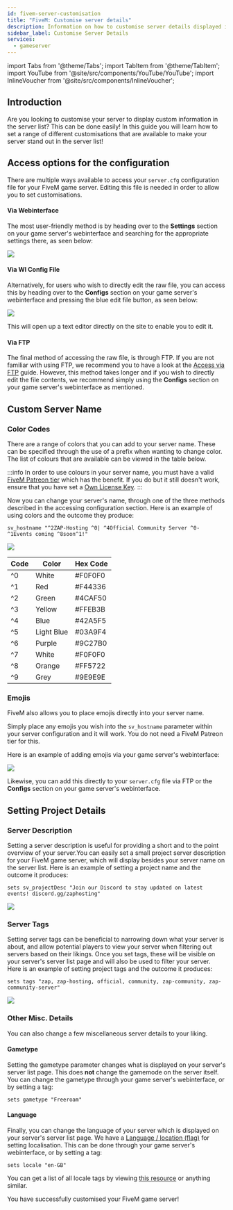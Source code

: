 ```yaml
---
id: fivem-server-customisation
title: "FiveM: Customise server details"
description: Information on how to customise server details displayed in the server list for FiveM servers - ZAP-Hosting.com 
sidebar_label: Customise Server Details
services:
  - gameserver
---
```


import Tabs from '@theme/Tabs';
import TabItem from '@theme/TabItem';
import YouTube from '@site/src/components/YouTube/YouTube';
import InlineVoucher from '@site/src/components/InlineVoucher';

## Introduction
Are you looking to customise your server to display custom information in the server list? This can be done easily! In this guide you will learn how to set a range of different customisations that are available to make your server stand out in the server list!

<YouTube videoId="zuWgjwb2-Xs" imageSrc="https://screensaver01.zap-hosting.com/index.php/s/daQG3iH4LyMjxsZ/preview" title="How to add COLORED text to your FiveM Server name" description="Feel like you understand better when you see things in action? We’ve got you! Dive into our video that breaks it all down for you. Whether you're in a rush or just prefer to soak up information in the most engaging way possible!"/>

<InlineVoucher />

## Access options for the configuration

There are multiple ways available to access your `server.cfg` configuration file for your FiveM game server. Editing this file is needed in order to allow you to set customisations.


<Tabs>
<TabItem value="settings" label="Via Webinterface" default>

#### Via Webinterface

The most user-friendly method is by heading over to the **Settings** section on your game server's webinterface and searching for the appropriate settings there, as seen below:

![](https://github.com/zaphosting/docs/assets/42719082/01d7bf1c-6524-46e4-8c3d-7b54aaf6cf92)
</TabItem>

<TabItem value="configs" label="Via WI Config file">

#### Via WI Config File

Alternatively, for users who wish to directly edit the raw file, you can access this by heading over to the **Configs** section on your game server's webinterface and pressing the blue edit file button, as seen below:

![](https://github.com/zaphosting/docs/assets/42719082/43793138-db0c-4824-827e-c50abf6e76e4)

This will open up a text editor directly on the site to enable you to edit it.
</TabItem>

<TabItem value="ftp" label="Via FTP">


#### Via FTP
The final method of accessing the raw file, is through FTP. If you are not familiar with using FTP, we recommend you to have a look at the [Access via FTP](gameserver-ftpaccess.md) guide. However, this method takes longer and if you wish to directly edit the file contents, we recommend simply using the **Configs** section on your game server's webinterface as mentioned.

</TabItem>
</Tabs>

## Custom Server Name

### Color Codes

There are a range of colors that you can add to your server name. These can be specified through the use of a prefix when wanting to change color. The list of colours that are available can be viewed in the table below.

:::info
In order to use colours in your server name, you must have a valid [FiveM Patreon tier](https://www.patreon.com/fivem/posts) which has the benefit. If you do but it still doesn't work, ensure that you have set a [Own License Key](fivem-licensekey.md).
:::

Now you can change your server's name, through one of the three methods described in the accessing configuration section. Here is an example of using colors and the outcome they produce:
```
sv_hostname "^2ZAP-Hosting ^0| ^4Official Community Server ^0- ^1Events coming ^8soon^1!"
```

![](https://github.com/zaphosting/docs/assets/42719082/32bbf492-9ee0-4c78-a391-9c44120369c2)



| Code | Color      | Hex Code |
| ---- | ---------- | -------- |
| ^0   | White      | #F0F0F0  |
| ^1   | Red        | #F44336  |
| ^2   | Green      | #4CAF50  |
| ^3   | Yellow     | #FFEB3B  |
| ^4   | Blue       | #42A5F5  |
| ^5   | Light Blue | #03A9F4  |
| ^6   | Purple     | #9C27B0  |
| ^7   | White      | #F0F0F0  |
| ^8   | Orange     | #FF5722  |
| ^9   | Grey       | #9E9E9E  |

### Emojis

FiveM also allows you to place emojis directly into your server name.

Simply place any emojis you wish into the `sv_hostname` parameter within your server configuration and it will work. You do not need a FiveM Patreon tier for this.

Here is an example of adding emojis via your game server's webinterface:

![](https://github.com/zaphosting/docs/assets/42719082/01d7bf1c-6524-46e4-8c3d-7b54aaf6cf92)

Likewise, you can add this directly to your `server.cfg` file via FTP or the **Configs** section on your game server's webinterface.

## Setting Project Details

### Server Description

Setting a server description is useful for providing a short and to the point overview of your server.You can easily set a small project server description for your FiveM game server, which will display besides your server name on the server list. Here is an example of setting a project name and the outcome it produces:

```
sets sv_projectDesc "Join our Discord to stay updated on latest events! discord.gg/zaphosting"
```

![](https://github.com/zaphosting/docs/assets/42719082/32bbf492-9ee0-4c78-a391-9c44120369c2)

### Server Tags

Setting server tags can be beneficial to narrowing down what your server is about, and allow potential players to view your server when filtering out servers based on their likings. Once you set tags, these will be visible on your server's server list page and will also be used to filter your server. Here is an example of setting project tags and the outcome it produces:

```
sets tags "zap, zap-hosting, official, community, zap-community, zap-community-server"
```

![](https://github.com/zaphosting/docs/assets/42719082/33407e9f-9e28-4264-9b13-e946ed5b434a)

### Other Misc. Details

You can also change a few miscellaneous server details to your liking.

#### Gametype

Setting the gametype parameter changes what is displayed on your server's server list page. This does **not** change the gamemode on the server itself. You can change the gametype through your game server's webinterface, or by setting a tag:

```
sets gametype "Freeroam"
```

#### Language

Finally, you can change the language of your server which is displayed on your server's server list page. We have a [Language / location (flag)](fivem-locale.md) for setting localisation. This can be done through your game server's webinterface, or by setting a tag:

```
sets locale "en-GB"
```

You can get a list of all locale tags by viewing [this resource](https://github.com/TiagoDanin/Locale-Codes#locale-list) or anything similar.

You have successfully customised your FiveM game server!